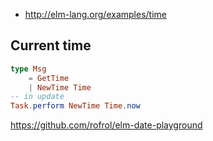 - http://elm-lang.org/examples/time

## Current time

```elm
type Msg
    = GetTime
    | NewTime Time
-- in update
Task.perform NewTime Time.now
```

https://github.com/rofrol/elm-date-playground
